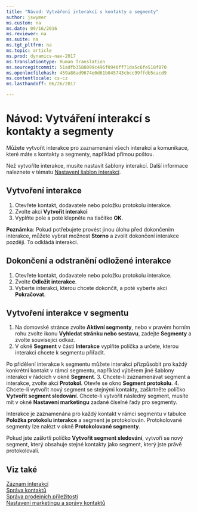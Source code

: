 ```yaml
---
title: "Návod: Vytváření interakcí s kontakty a segmenty"
author: jswymer
ms.custom: na
ms.date: 09/16/2016
ms.reviewer: na
ms.suite: na
ms.tgt_pltfrm: na
ms.topic: article
ms.prod: dynamics-nav-2017
ms.translationtype: Human Translation
ms.sourcegitcommit: 51adfb3588099c496f0946ff71da5c6fe518f070
ms.openlocfilehash: 459a86ad9674e0d61b045743cbcc99ffdb5cacd9
ms.contentlocale: cs-cz
ms.lasthandoff: 06/26/2017

---
```

# <a name="how-to-create-interactions-on-contacts-and-segments"></a>Návod: Vytváření interakcí s kontakty a segmenty
Můžete vytvořit interakce pro zaznamenání všech interakcí a komunikace, které máte s kontakty a segmenty, například přímou poštou.

Než vytvoříte interakce, musíte nastavit šablony interakcí. Další informace naleznete v tématu [Nastavení šablon interakcí](marketing-interactions.md#set-up-interaction-templates).

## <a name="to-create-an-interaction"></a>Vytvoření interakce
1. Otevřete kontakt, dodavatele nebo položku protokolu interakce.
2. Zvolte akci **Vytvořit interakci** 
3. Vyplňte pole a poté klepněte na tlačítko **OK**.

**Poznámka**: Pokud potřebujete provést jinou úlohu před dokončením interakce, můžete vybrat možnost **Storno** a zvolit dokončení interakce později. To odkládá interakci.

## <a name="to-finish-and-delete-postponed-interactions"></a>Dokončení a odstranění odložené interakce
1. Otevřete kontakt, dodavatele nebo položku protokolu interakce.
2. Zvolte **Odložit interakce**.
3. Vyberte interakci, kterou chcete dokončit, a poté vyberte akci **Pokračovat**.

## <a name="to-create-an-interaction-on-a-segment"></a>Vytvoření interakce v segmentu
1. Na domovské stránce zvolte **Aktivní segmenty**, nebo v pravém horním rohu zvolte ikonu **Vyhledat stránku nebo sestavu**, zadejte **Segmenty** a zvolte související odkaz.
2. V okně **Segment** v části **Interakce** vyplňte políčka a určete, kterou interakci chcete k segmentu přiřadit.

  Po přidělení interakce k segmentu můžete interakci přizpůsobit pro každý konkrétní kontakt v rámci segmentu, například výběrem jiné šablony interakcí v řádcích v okně **Segment**.
3. Chcete-li zaznamenávat segment a interakce, zvolte akci **Protokol**. Otevře se okno **Segment protokolu**.
4. Chcete-li vytvořit nový segment se stejnými kontakty, zaškrtněte políčko **Vytvořit segment sledování**. Chcete-li vytvořit následný segment, musíte mít v okně **Nastavení marketingu** zadané číselné řady pro segmenty.

Interakce je zaznamenána pro každý kontakt v rámci segmentu v tabulce **Položka protokolu interakce** a segment je protokolován. Protokolované segmenty lze nalézt v okně **Protokolované segmenty**.

Pokud jste zaškrtli políčko **Vytvořit segment sledování**, vytvoří se nový segment, který obsahuje stejné kontakty jako segment, který jste právě protokolovali.

## <a name="see-also"></a>Viz také
[Záznam interakcí](marketing-interactions.md)  
[Správa kontaktů](marketing-contacts.md)  
[Správa prodejních příležitostí](marketing-manage-sales-opportunities.md)  
[Nastavení marketingu a správy kontaktů](marketing-setup-marketing.md)

